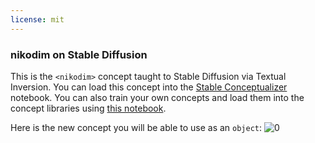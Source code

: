 ```yaml
---
license: mit
---
```

### nikodim on Stable Diffusion
This is the `<nikodim>` concept taught to Stable Diffusion via Textual Inversion. You can load this concept into the [Stable Conceptualizer](https://colab.research.google.com/github/huggingface/notebooks/blob/main/diffusers/stable_conceptualizer_inference.ipynb) notebook. You can also train your own concepts and load them into the concept libraries using [this notebook](https://colab.research.google.com/github/huggingface/notebooks/blob/main/diffusers/sd_textual_inversion_training.ipynb).

Here is the new concept you will be able to use as an `object`:
![<nikodim> 0](https://huggingface.co/sd-concepts-library/nikodim/resolve/main/concept_images/10.jpeg)
